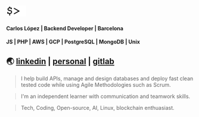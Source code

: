 <img src="cursor.gif" height="30" />

#### Carlos López | Backend Developer | Barcelona

#### JS | PHP | AWS | GCP | PostgreSQL | MongoDB | Unix

## 🌏 [linkedin](https://www.linkedin.com/in/celopez12) | [personal](https://clopez7.github.io) | [gitlab](https//:www.gitlab.com/clopez12) 


> I help build APIs, manage and design databases and deploy fast clean tested code while using Agile Methodologies such as Scrum.

> I'm an independent learner with communication and teamwork skills.

> Tech, Coding, Open-source, AI, Linux, blockchain enthuasiast.
